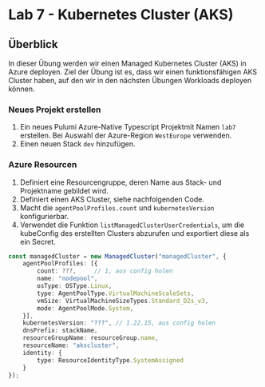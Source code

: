 # Lab 7 - Kubernetes Cluster (AKS)

## Überblick

In dieser Übung werden wir einen Managed Kubernetes Cluster (AKS) in Azure deployen. Ziel der Übung ist es, dass wir einen funktionsfähigen AKS Cluster haben, auf den wir in den nächsten Übungen Workloads deployen können.

### Neues Projekt erstellen

1. Ein neues Pulumi Azure-Native Typescript Projektmit Namen `lab7` erstellen. Bei Auswahl der Azure-Region `WestEurope` verwenden.
2. Einen neuen Stack `dev` hinzufügen.

### Azure Resourcen

1. Definiert eine Resourcengruppe, deren Name aus Stack- und Projektname gebildet wird.
2. Definiert einen AKS Cluster, siehe nachfolgenden Code. 
3. Macht die `agentPoolProfiles.count` und `kubernetesVersion` konfigurierbar.
4. Verwendet die Funktion `listManagedClusterUserCredentials`, um die kubeConfig des erstellten Clusters abzurufen und exportiert diese als ein Secret.

```ts
const managedCluster = new ManagedCluster("managedCluster", {
    agentPoolProfiles: [{
        count: ???,     // 1, aus config holen
        name: "nodepool",
        osType: OSType.Linux,
        type: AgentPoolType.VirtualMachineScaleSets, 
        vmSize: VirtualMachineSizeTypes.Standard_D2s_v3,
        mode: AgentPoolMode.System,
    }],
    kubernetesVersion: "???", // 1.22.15, aus config holen
    dnsPrefix: stackName,
    resourceGroupName: resourceGroup.name,
    resourceName: "akscluster",
    identity: {
        type: ResourceIdentityType.SystemAssigned
    }
});
```